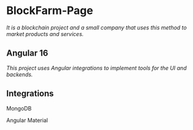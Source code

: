 # BlockFarm-Page

 _It is a blockchain project and a small company that uses this method to market products and services._

## Angular 16

 _This project uses Angular integrations to implement tools for the UI and backends._

## Integrations
MongoDB

Angular Material

